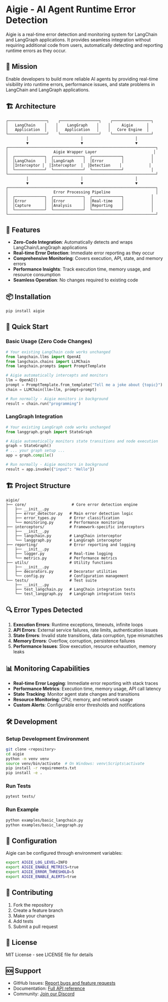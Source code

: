 # Aigie - AI Agent Runtime Error Detection

Aigie is a real-time error detection and monitoring system for LangChain and LangGraph applications. It provides seamless integration without requiring additional code from users, automatically detecting and reporting runtime errors as they occur.

## 🎯 Mission

Enable developers to build more reliable AI agents by providing real-time visibility into runtime errors, performance issues, and state problems in LangChain and LangGraph applications.

## 🏗️ Architecture

```
┌─────────────────┐    ┌─────────────────┐    ┌─────────────────┐
│   LangChain    │    │    LangGraph    │    │     Aigie      │
│   Application  │    │   Application   │    │   Core Engine  │
└─────────────────┘    └─────────────────┘    └─────────────────┘
         │                       │                       │
         ▼                       ▼                       ▼
┌─────────────────────────────────────────────────────────────────┐
│                    Aigie Wrapper Layer                         │
│  ┌─────────────┐  ┌─────────────┐  ┌─────────────┐            │
│  │LangChain    │  │LangGraph    │  │Error        │            │
│  │Interceptor │  │Interceptor  │  │Detection    │            │
│  └─────────────┘  └─────────────┘  └─────────────┘            │
└─────────────────────────────────────────────────────────────────┘
         │                       │                       │
         ▼                       ▼                       ▼
┌─────────────────────────────────────────────────────────────────┐
│                    Error Processing Pipeline                    │
│  ┌─────────────┐  ┌─────────────┐  ┌─────────────┐            │
│  │Error        │  │Error        │  │Real-time    │            │
│  │Capture      │  │Analysis     │  │Reporting    │            │
│  └─────────────┘  └─────────────┘  └─────────────┘            │
└─────────────────────────────────────────────────────────────────┘
```

## 🚀 Features

- **Zero-Code Integration**: Automatically detects and wraps LangChain/LangGraph applications
- **Real-time Error Detection**: Immediate error reporting as they occur
- **Comprehensive Monitoring**: Covers execution, API, state, and memory errors
- **Performance Insights**: Track execution time, memory usage, and resource consumption
- **Seamless Operation**: No changes required to existing code

## 📦 Installation

```bash
pip install aigie
```

## 🔧 Quick Start

### Basic Usage (Zero Code Changes)

```python
# Your existing LangChain code works unchanged
from langchain.llms import OpenAI
from langchain.chains import LLMChain
from langchain.prompts import PromptTemplate

# Aigie automatically intercepts and monitors
llm = OpenAI()
prompt = PromptTemplate.from_template("Tell me a joke about {topic}")
chain = LLMChain(llm=llm, prompt=prompt)

# Run normally - Aigie monitors in background
result = chain.run("programming")
```

### LangGraph Integration

```python
# Your existing LangGraph code works unchanged
from langgraph.graph import StateGraph

# Aigie automatically monitors state transitions and node execution
graph = StateGraph()
# ... your graph setup ...
app = graph.compile()

# Run normally - Aigie monitors in background
result = app.invoke({"input": "Hello"})
```

## 🏗️ Project Structure

```
aigie/
├── core/                    # Core error detection engine
│   ├── __init__.py
│   ├── error_detector.py   # Main error detection logic
│   ├── error_types.py      # Error classification
│   └── monitoring.py       # Performance monitoring
├── interceptors/           # Framework-specific interceptors
│   ├── __init__.py
│   ├── langchain.py        # LangChain interceptor
│   └── langgraph.py        # LangGraph interceptor
├── reporting/              # Error reporting and logging
│   ├── __init__.py
│   ├── logger.py           # Real-time logging
│   └── metrics.py          # Performance metrics
├── utils/                  # Utility functions
│   ├── __init__.py
│   ├── decorators.py       # Decorator utilities
│   └── config.py           # Configuration management
└── tests/                  # Test suite
    ├── __init__.py
    ├── test_langchain.py   # LangChain integration tests
    └── test_langgraph.py   # LangGraph integration tests
```

## 🔍 Error Types Detected

1. **Execution Errors**: Runtime exceptions, timeouts, infinite loops
2. **API Errors**: External service failures, rate limits, authentication issues
3. **State Errors**: Invalid state transitions, data corruption, type mismatches
4. **Memory Errors**: Overflow, corruption, persistence failures
5. **Performance Issues**: Slow execution, resource exhaustion, memory leaks

## 📊 Monitoring Capabilities

- **Real-time Error Logging**: Immediate error reporting with stack traces
- **Performance Metrics**: Execution time, memory usage, API call latency
- **State Tracking**: Monitor agent state changes and transitions
- **Resource Monitoring**: CPU, memory, and network usage
- **Custom Alerts**: Configurable error thresholds and notifications

## 🛠️ Development

### Setup Development Environment

```bash
git clone <repository>
cd aigie
python -m venv venv
source venv/bin/activate  # On Windows: venv\Scripts\activate
pip install -r requirements.txt
pip install -e .
```

### Run Tests

```bash
pytest tests/
```

### Run Example

```bash
python examples/basic_langchain.py
python examples/basic_langgraph.py
```

## 📝 Configuration

Aigie can be configured through environment variables:

```bash
export AIGIE_LOG_LEVEL=INFO
export AIGIE_ENABLE_METRICS=true
export AIGIE_ERROR_THRESHOLD=5
export AIGIE_ENABLE_ALERTS=true
```

## 🤝 Contributing

1. Fork the repository
2. Create a feature branch
3. Make your changes
4. Add tests
5. Submit a pull request

## 📄 License

MIT License - see LICENSE file for details

## 🆘 Support

- GitHub Issues: [Report bugs and feature requests](https://github.com/your-org/aigie/issues)
- Documentation: [Full API reference](https://aigie.readthedocs.io)
- Community: [Join our Discord](https://discord.gg/aigie)
